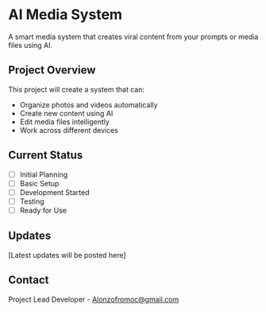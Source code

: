 # AI Media System

A smart media system that creates viral content from your prompts or media files using AI.

## Project Overview

This project will create a system that can:
- Organize photos and videos automatically
- Create new content using AI
- Edit media files intelligently
- Work across different devices

## Current Status
- [ ] Initial Planning
- [ ] Basic Setup
- [ ] Development Started
- [ ] Testing
- [ ] Ready for Use

## Updates
[Latest updates will be posted here]

## Contact
Project Lead Developer - Alonzofromoc@gmail.com
